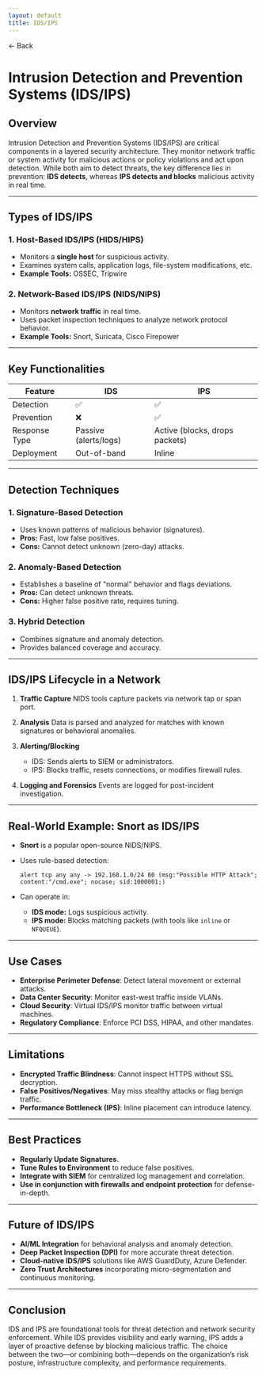 ```yaml
---
layout: default 
title: IDS/IPS
---
```


<a href="https://anish7600.github.io/technical-writeups" style="text-decoration: none;">← Back</a>


# Intrusion Detection and Prevention Systems (IDS/IPS)

## Overview

Intrusion Detection and Prevention Systems (IDS/IPS) are critical components in a layered security architecture. They monitor network traffic or system activity for malicious actions or policy violations and act upon detection. While both aim to detect threats, the key difference lies in prevention: **IDS detects**, whereas **IPS detects and blocks** malicious activity in real time.

---

## Types of IDS/IPS

### 1. **Host-Based IDS/IPS (HIDS/HIPS)**

* Monitors a **single host** for suspicious activity.
* Examines system calls, application logs, file-system modifications, etc.
* **Example Tools:** OSSEC, Tripwire

### 2. **Network-Based IDS/IPS (NIDS/NIPS)**

* Monitors **network traffic** in real time.
* Uses packet inspection techniques to analyze network protocol behavior.
* **Example Tools:** Snort, Suricata, Cisco Firepower

---

## Key Functionalities

| Feature       | IDS                   | IPS                            |
| ------------- | --------------------- | ------------------------------ |
| Detection     | ✅                     | ✅                              |
| Prevention    | ❌                     | ✅                              |
| Response Type | Passive (alerts/logs) | Active (blocks, drops packets) |
| Deployment    | Out-of-band           | Inline                         |

---

## Detection Techniques

### 1. **Signature-Based Detection**

* Uses known patterns of malicious behavior (signatures).
* **Pros:** Fast, low false positives.
* **Cons:** Cannot detect unknown (zero-day) attacks.

### 2. **Anomaly-Based Detection**

* Establishes a baseline of "normal" behavior and flags deviations.
* **Pros:** Can detect unknown threats.
* **Cons:** Higher false positive rate, requires tuning.

### 3. **Hybrid Detection**

* Combines signature and anomaly detection.
* Provides balanced coverage and accuracy.

---

## IDS/IPS Lifecycle in a Network

1. **Traffic Capture**
   NIDS tools capture packets via network tap or span port.

2. **Analysis**
   Data is parsed and analyzed for matches with known signatures or behavioral anomalies.

3. **Alerting/Blocking**

   * IDS: Sends alerts to SIEM or administrators.
   * IPS: Blocks traffic, resets connections, or modifies firewall rules.

4. **Logging and Forensics**
   Events are logged for post-incident investigation.

---

## Real-World Example: Snort as IDS/IPS

* **Snort** is a popular open-source NIDS/NIPS.
* Uses rule-based detection:

  ```snort
  alert tcp any any -> 192.168.1.0/24 80 (msg:"Possible HTTP Attack"; content:"/cmd.exe"; nocase; sid:1000001;)
  ```
* Can operate in:

  * **IDS mode:** Logs suspicious activity.
  * **IPS mode:** Blocks matching packets (with tools like `inline` or `NFQUEUE`).

---

## Use Cases

* **Enterprise Perimeter Defense**: Detect lateral movement or external attacks.
* **Data Center Security**: Monitor east-west traffic inside VLANs.
* **Cloud Security**: Virtual IDS/IPS monitor traffic between virtual machines.
* **Regulatory Compliance**: Enforce PCI DSS, HIPAA, and other mandates.

---

## Limitations

* **Encrypted Traffic Blindness**: Cannot inspect HTTPS without SSL decryption.
* **False Positives/Negatives**: May miss stealthy attacks or flag benign traffic.
* **Performance Bottleneck (IPS)**: Inline placement can introduce latency.

---

## Best Practices

* **Regularly Update Signatures**.
* **Tune Rules to Environment** to reduce false positives.
* **Integrate with SIEM** for centralized log management and correlation.
* **Use in conjunction with firewalls and endpoint protection** for defense-in-depth.

---

## Future of IDS/IPS

* **AI/ML Integration** for behavioral analysis and anomaly detection.
* **Deep Packet Inspection (DPI)** for more accurate threat detection.
* **Cloud-native IDS/IPS** solutions like AWS GuardDuty, Azure Defender.
* **Zero Trust Architectures** incorporating micro-segmentation and continuous monitoring.

---

## Conclusion

IDS and IPS are foundational tools for threat detection and network security enforcement. While IDS provides visibility and early warning, IPS adds a layer of proactive defense by blocking malicious traffic. The choice between the two—or combining both—depends on the organization’s risk posture, infrastructure complexity, and performance requirements.
